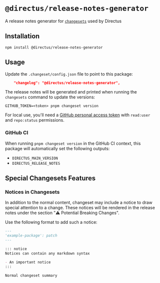 # `@directus/release-notes-generator`

A release notes generator for [`changesets`](https://github.com/changesets/changesets) used by Directus

## Installation

```shell
npm install @directus/release-notes-generator
```

## Usage

Update the `.changeset/config.json` file to point to this package:

```json
	"changelog": "@directus/release-notes-generator",
```

The release notes will be generated and printed when running the `changesets` command to update the versions:

```shell
GITHUB_TOKEN=<token> pnpm changeset version
```

For local use, you'll need a
[GitHub personal access token](https://docs.github.com/en/authentication/keeping-your-account-and-data-secure/creating-a-personal-access-token)
with `read:user` and `repo:status` permissions.

### GitHub CI

When running `pnpm changeset version` in the GitHub CI context, this package will automatically set the following
outputs:

- `DIRECTUS_MAIN_VERSION`
- `DIRECTUS_RELEASE_NOTES`

## Special Changesets Features

### Notices in Changesets

In addition to the normal content, changeset may include a notice to draw special attention to a change. These notices
will be rendered in the release notes under the section "⚠️ Potential Breaking Changes".

Use the following format to add such a notice:

<!-- prettier-ignore -->
```md
---
'example-package': patch
---

::: notice
Notices can contain any markdown syntax

- An important notice
:::

Normal changeset summary
```
